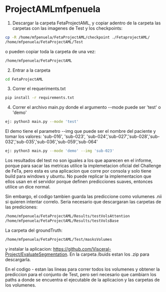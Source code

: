 # ProjectAMLmfpenuela

1. Descargar la carpeta FetaProjectAML, y copiar adentro de la carpeta las carpetas con las imagenes de Test y los checkpoints:
```bash
cp -R /home/mfpenuela/FetaProjectAML/checkpoint ./FetaprojectAML/
/home/mfpenuela/FetaProjectAML/Test
```

o pueden copiar toda la carpeta de una vez:
```bash
/home/mfpenuela/FetaProjectAML
```
2. Entrar a la carpeta 
```bash
cd FetaProjectAML
```
3. Correr el requeriments.txt
```bash
pip install -r requirements.txt
```
4. Correr el archivo main.py donde el argumento --mode puede ser 'test' o 'demo'
```bash
ej: python3 main.py --mode 'test'
```
El demo tiene el parametro --img que puede ser el nombre del paciente y tomar los valores: 'sub-016', 'sub-023', 'sub-024','sub-027','sub-028','sub-032','sub-035','sub-036','sub-059','sub-064'
```bash
ej: python3 main.py --mode 'demo' --img 'sub-023'
```

Los resultados del test no son iguales a los que aparecen en el informe, porque para sacar las metricas utilice la implemetacion oficial del Challenge de FeTa, pero esta es una aplicacion que corre por consola y solo tiene build para windows y ubuntu. No puede replicar la implementacion que ellos usan en el servidor porque definen predicciones suaves, entonces utilice un dice normal. 

Sin embargo, el codigo tambien guarda las prediccione como volumenes .nii si quieren intentar correlo. Seria necesario que descargaran las carpetas de las prediciones:
```bash
/home/mfpenuela/FetaProjectAML/Results/testVolsAttention
/home/mfpenuela/FetaProjectAML/Results/testVolsBase
```
La carpeta del groundTruth:
```bash
/home/mfpenuela/FetaProjectAML/Test/masksVolumes
```
y instalar la aplicacion: https://github.com/Visceral-Project/EvaluateSegmentation. En la carpeta /buids estan los .zip para descargarla. 

En el codigo - estan las lineas para correr todos los volumenes y obtener la prediccion para el conjunto de Test, pero seri necesario que cambiarn los paths a donde se encuentra el ejecutable de la aplicacion y las carpetas de los volumenes. 

